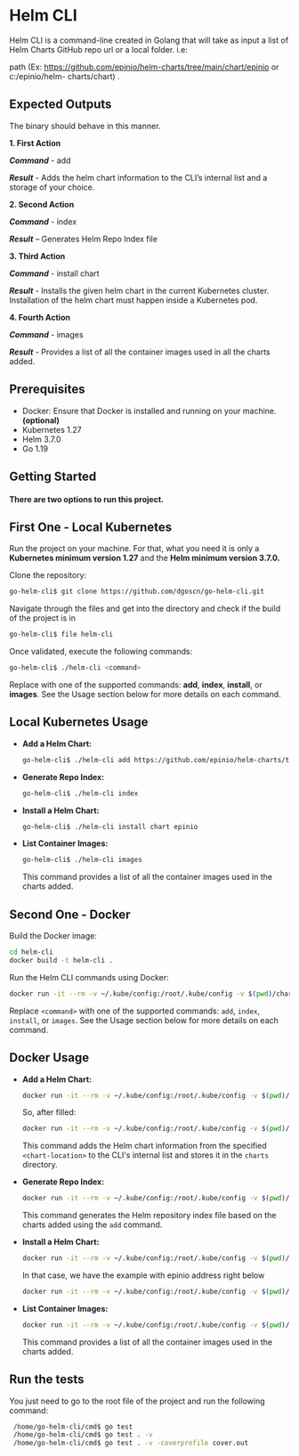 # Helm CLI

Helm CLI is a command-line created in Golang  that will take as input a list of Helm Charts GitHub repo url or a local folder. i.e:

path (Ex: https://github.com/epinio/helm-charts/tree/main/chart/epinio or c:/epinio/helm-
charts/chart) .

## Expected Outputs

The binary should behave in this manner.

**1. First Action**

***Command*** - <binary> add <chart-location>

***Result*** - Adds the helm chart information to the CLI’s internal list and a storage of your choice.

**2. Second Action**

***Command*** - <binary> index

***Result*** – Generates Helm Repo Index file

**3. Third Action**

***Command*** - <binary> install chart <chart-name>

***Result*** - Installs the given helm chart in the current Kubernetes cluster. Installation of the helm chart
must happen inside a Kubernetes pod.

**4. Fourth Action**

***Command*** - <binary> images

***Result*** - Provides a list of all the container images used in all the charts added.

## Prerequisites

- Docker: Ensure that Docker is installed and running on your machine. **(optional)**
- Kubernetes 1.27
- Helm 3.7.0
- Go 1.19

## Getting Started

#### There are two options to run this project.

## First One - Local Kubernetes

Run the project on your machine. For that, what you need it is only a **Kubernetes minimum version 1.27** and the **Helm minimum version 3.7.0.**

Clone the repository:

```bash
go-helm-cli$ git clone https://github.com/dgoscn/go-helm-cli.git
```


Navigate through the files and get into the directory and check if the build of the project is in 

```bash
go-helm-cli$ file helm-cli 
```
Once validated, execute the following commands:

```bash
go-helm-cli$ ./helm-cli <command>
```

Replace <command> with one of the supported commands: **add**, **index**, **install**, or **images**. See the Usage section below for more details on each command.


## Local Kubernetes Usage 

- **Add a Helm Chart:**

  ```bash
  go-helm-cli$ ./helm-cli add https://github.com/epinio/helm-charts/tree/main/chart/epinio
  ```

- **Generate Repo Index:**

  ```bash
  go-helm-cli$ ./helm-cli index
  ```

- **Install a Helm Chart:**

    ```bash
    go-helm-cli$ ./helm-cli install chart epinio
    ```

- **List Container Images:**

    ```bash
    go-helm-cli$ ./helm-cli images
    ```

  This command provides a list of all the container images used in the charts added.

## Second One - Docker


Build the Docker image:

```bash
cd helm-cli
docker build -t helm-cli .
```

Run the Helm CLI commands using Docker:

```bash
docker run -it --rm -v ~/.kube/config:/root/.kube/config -v $(pwd)/charts:/app/charts helm-cli <command>
```

Replace `<command>` with one of the supported commands: `add`, `index`, `install`, or `images`. See the Usage section below for more details on each command.

## Docker Usage

- **Add a Helm Chart:**

  ```bash
  docker run -it --rm -v ~/.kube/config:/root/.kube/config -v $(pwd)/charts:/app/charts helm-cli add <chart-location>
  ```
  So, after filled:

  ```bash
  docker run -it --rm -v ~/.kube/config:/root/.kube/config -v $(pwd)/charts:/app/charts helm-cli add https://github.com/epinio/helm-charts/tree/main/chart/epinio
  ```

  This command adds the Helm chart information from the specified `<chart-location>` to the CLI's internal list and stores it in the `charts` directory.

- **Generate Repo Index:**

  ```bash
  docker run -it --rm -v ~/.kube/config:/root/.kube/config -v $(pwd)/charts:/app/charts helm-cli index
  ```

  This command generates the Helm repository index file based on the charts added using the `add` command.

- **Install a Helm Chart:**

  ```bash
  docker run -it --rm -v ~/.kube/config:/root/.kube/config -v $(pwd)/charts:/app/charts helm-cli install chart <chart-name>
  ```

  In that case, we have the example with epinio address right below

  ```bash
  docker run -it --rm -v ~/.kube/config:/root/.kube/config -v $(pwd)/charts:/app/charts helm-cli install chart epinio
  ```

- **List Container Images:**

  ```bash
  docker run -it --rm -v ~/.kube/config:/root/.kube/config -v $(pwd)/charts:/app/charts helm-cli images
  ```

  This command provides a list of all the container images used in the charts added.

## Run the tests

You just need to go to the root file of the project and run the following command:

  ```bash
   /home/go-helm-cli/cmd$ go test
   /home/go-helm-cli/cmd$ go test . -v 
   /home/go-helm-cli/cmd$ go test . -v -coverprofile cover.out
  ```
